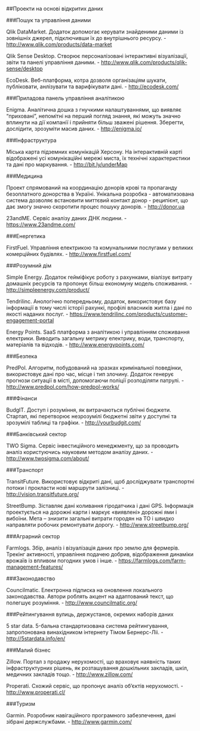 ##Проекти на основі відкритих даних

###Пошук та управління даними

Qlik DataMarket. Додаток допомогає керувати знайденими даними із зовнішніх джерел, підключивши їх до внутрішнього ресурсу. - http://www.qlik.com/products/data-market  

Qlik Sense Desktop. Створює персоналізовані інтерактивні візуалізації, звіти та панелі управління даними. - http://www.qlik.com/products/qlik-sense/desktop  

EcoDesk. Веб-платформа, котра дозволя організаціям шукати, публіковати, анлізувати та варифікувати дані. - http://ecodesk.com/  

###Приладова панель управління аналітикою

Enigma. Аналітична дошка з гнучкими налаштуваннями, що виявляє “приховані”, непомітні на перший погляд знання, які можуть значно вплинути на дії компанії і прийняти більш зважені рішення. Зберегти, дослідити, зрозуміти масив даних. - http://enigma.io/  

###Інфраструктура

Міська карта підземних комунікацій Херсону. На інтерактивній карті відображені усі комунікаційні мережі миста, їх технічні характеристики та дані про маркування. - http://bit.ly/underMap 

###Медицина

Проект спрямований на координацію донорів крові та пропаганду безоплатного донорства в Україні. Унікальна розробка - автоматизована система дозволяє встановити миттєвий контакт донор - реципієнт, що дає змогу значно скоротити процес пошуку донорів. - http://donor.ua

23andME. Сервіс аналізу даних ДНК людини. - https://www.23andme.com/  

###Енергетика

FirstFuel. Управління електрикою та комунальними послугами у великих комерційних будівлях. - http://www.firstfuel.com/  

###Розумний дім

Simple Energy. Додаток гейміфікує роботу з рахунками, віалізує витрату домашніх ресурсів та пропонує більш економуну модель споживання. - http://simpleenergy.com/product/  

Tendrilinc. Анологічно попередньому, додаток, використовує базу інформації в тому числі історії рахункі, профілі власників житла і дані по якості наданих послуг. - https://www.tendrilinc.com/products/customer-engagement-portal  

Energy Points. SaaS платформа з аналітикою і управлінням споживання електрики. Виводить загальну метрику електрику, води, транспорту, матеріалів та відходів. - http://www.energypoints.com/  

###Безпека

PredPol. Алгоритм, побудований на зразках кримінальної поведінки, використовує дані про час, місце і тип злочину. Додаток генерує прогнози ситуації в місті, допомогаючи поліції розподіляти патрулі. - http://www.predpol.com/how-predpol-works/  

###Фінанси

BudgIT. Доступ і розуміння, як витрачаються публічні бюджети. Стартап, які перетворює незрозумілі бюджетні звіти у доступні та зрозумілі таблиці та графіки. - http://yourbudgit.com/  

###Банківський сектор

TWO Sigma. Сервіс інвестиційного менеджменту, що за проводить аналіз користуючись науковим методом аналізу даних. - http://www.twosigma.com/about/

###Транспорт

TransitFuture. Використовує відкриті дані, щоб досліджувати транспортні потоки і прокласти нові маршрути залізниці. - http://vision.transitfuture.org/  

StreetBump. Зіставляє дані коливання гіродатчика і дані GPS. Інформація проектується на дорожні карти і маркує «виявлені» дорожні ями і вибоїни. Мета – знизити загальні витрати городян на ТО і швидко направляти робочих ремонтувати дорогу. - http://www.streetbump.org/  

###Аграрний сектор

Farmlogs. Збір, аналіз і візуалізація даних про землю для фермерів. Трекінг активності, управління подачею добрив, відображення динаміки врожаїв із впливом погодних умов і інше. - https://farmlogs.com/farm-management-features/  

###Законодавство

Councilmatic. Електронна підписка на оновлення локального законодавства. Автори роблять акцент на адаптований текст, що полегшує розуміння. - http://www.councilmatic.org/  

###Рейтингування вулиць, держустанов, окремих наборів даних

5 star data. 5-бальна стандартизована система рейтингування, запропонована винахідником інтернету Тімом Бернерс-Ліі. - http://5stardata.info/en/  

###Малий бізнес

Zillow. Портал з продажу нерухомості, що враховує наявність таких інфраструктурних рішень, як розташування дошкільних закладів, шкіл, медичних закладів тощо. - http://www.zillow.com/  

Properati. Схожий сервіс, що пропонує аналіз об’єктів нерухомості. - http://www.properati.cl/  

###Туризм

Garmin. Розробник навігаційного програмного забезпечення, дані зібрані держслужбами. - http://www.garmin.com/